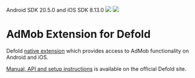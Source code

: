 Android SDK 20.5.0 and iOS SDK 8.13.0
![](https://img.shields.io/badge/Android%20SDK%2020.5.0-green)
![](https://img.shields.io/badge/iOS%20SDK8.13.0-green)

# AdMob Extension for Defold

Defold [native extension](https://www.defold.com/manuals/extensions/) which provides access to AdMob functionality on Android and iOS.

[Manual, API and setup instructions](https://www.defold.com/extension-admob/) is available on the official Defold site.
